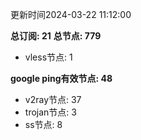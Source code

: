 更新时间2024-03-22 11:12:00

**总订阅: 21**
**总节点: 779**
- vless节点: 1

**google ping有效节点: 48**
- v2ray节点: 37
- trojan节点: 3
- ss节点: 8
